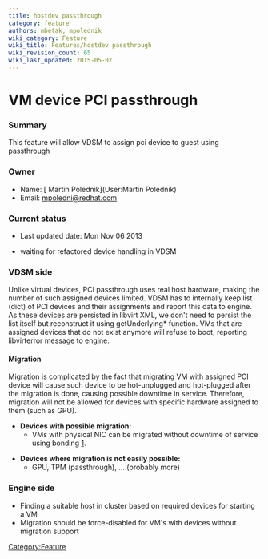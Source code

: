 ```yaml
---
title: hostdev passthrough
category: feature
authors: mbetak, mpolednik
wiki_category: Feature
wiki_title: Features/hostdev passthrough
wiki_revision_count: 65
wiki_last_updated: 2015-05-07
---
```


# VM device PCI passthrough

### Summary

This feature will allow VDSM to assign pci device to guest using passthrough

### Owner

*   Name: [ Martin Polednik](User:Martin Polednik)
*   Email: <mpoledni@redhat.com>

### Current status

*   Last updated date: Mon Nov 06 2013

* waiting for refactored device handling in VDSM

### VDSM side

Unlike virtual devices, PCI passthrough uses real host hardware, making the number of such assigned devices limited. VDSM has to internally keep list (dict) of PCI devices and their assignments and report this data to engine. As these devices are persisted in libvirt XML, we don't need to persist the list itself but reconstruct it using getUnderlying\* function. VMs that are assigned devices that do not exist anymore will refuse to boot, reporting libvirterror message to engine.

#### Migration

Migration is complicated by the fact that migrating VM with assigned PCI device will cause such device to be hot-unplugged and hot-plugged after the migration is done, causing possible downtime in service. Therefore, migration will not be allowed for devices with specific hardware assigned to them (such as GPU).

*   **Devices with possible migration:**
    -   VMs with physical NIC can be migrated without downtime of service using bonding [1](http://net.pku.edu.cn/vc/read/VM_OLS08.pdf).

<!-- -->

*   **Devices where migration is not easily possible:**
    -   GPU, TPM (passthrough), ... (probably more)

### Engine side

*   Finding a suitable host in cluster based on required devices for starting a VM
*   Migration should be force-disabled for VM's with devices without migration support

<Category:Feature>
